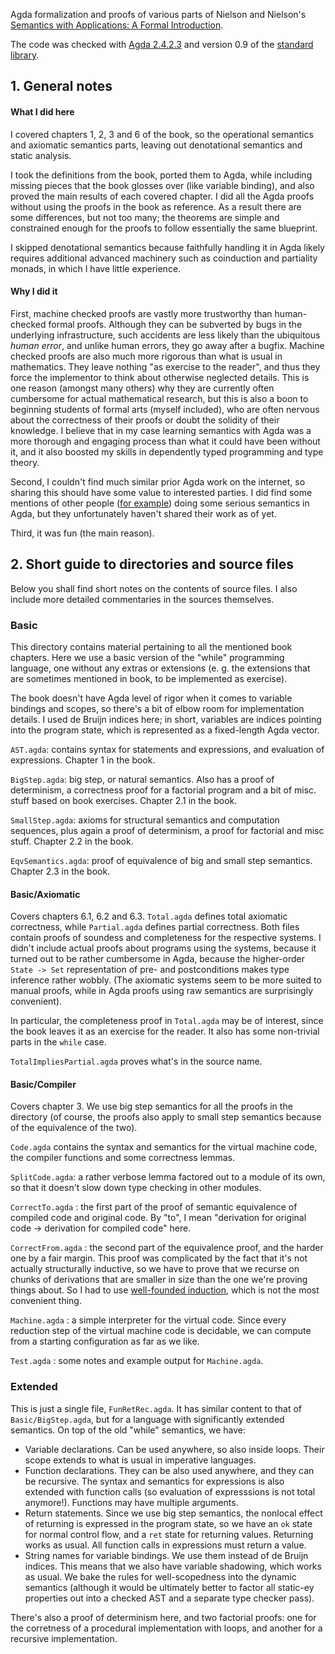 
Agda formalization and proofs of various parts of Nielson and Nielson's [Semantics with Applications: A Formal Introduction](http://www.amazon.com/Semantics-With-Applications-Introduction-Professional/dp/0471929808).

The code was checked with [Agda 2.4.2.3](https://hackage.haskell.org/package/Agda) and version 0.9 of the [standard library](https://github.com/agda/agda-stdlib/releases).

## 1. General notes

#### What I did here

I covered chapters 1, 2, 3 and 6 of the book, so the operational semantics and axiomatic semantics parts, leaving out denotational semantics and static analysis. 

I took the definitions from the book, ported them to Agda, while including missing pieces that the book glosses over (like variable binding), and also proved the main results of each covered chapter. I did all the Agda proofs without using the proofs in the book as reference. As a result there are some differences, but not too many; the theorems are simple and constrained enough for the proofs to follow essentially the same blueprint. 

I skipped denotational semantics because faithfully handling it in Agda likely requires additional advanced machinery such as coinduction and partiality monads, in which I have little experience. 

#### Why I did it

First, machine checked proofs are vastly more trustworthy than human-checked formal proofs. Although they can be subverted by bugs in the underlying infrastructure, such accidents are less likely than the ubiquitous *human error*, and unlike human errors, they go away after a bugfix. Machine checked proofs are also much more rigorous than what is usual in mathematics. They leave nothing "as exercise to the reader", and thus they force the implementor to think about otherwise neglected details. This is one reason (amongst many others) why they are currently often cumbersome for actual mathematical research, but this is also a boon to beginning students of formal arts (myself included), who are often nervous about the correctness of their proofs or doubt the solidity of their knowledge. I believe that in my case learning semantics with Agda was a more thorough and engaging process than what it could have been without it, and it also boosted my skills in dependently typed programming and type theory.

Second, I couldn't find much similar prior Agda work on the internet, so sharing this should have some value to interested parties. I did find some mentions of other people ([for example](https://github.com/liamoc?tab=repositories)) doing some serious semantics in Agda, but they unfortunately haven't shared their work as of yet. 

Third, it was fun (the main reason). 

## 2. Short guide to directories and source files

Below you shall find short notes on the contents of source files. I also include more detailed commentaries in the sources themselves. 

### Basic

This directory contains material pertaining to all the mentioned book chapters. Here we use a basic version of the "while" programming language, one without any extras or extensions (e. g. the extensions that are sometimes mentioned in book, to be implemented as exercise).

The book doesn't have Agda level of rigor when it comes to variable bindings and scopes, so there's a bit of elbow room for implementation details. I used de Bruijn indices here; in short, variables are indices pointing into the program state, which is represented as a fixed-length Agda vector.

`AST.agda`: contains syntax for statements and expressions, and evaluation of expressions. Chapter 1 in the book. 

`BigStep.agda`: big step, or natural semantics. Also has a proof of determinism, a correctness proof for a factorial program and a bit of misc. stuff based on book exercises. Chapter 2.1 in the book. 

`SmallStep.agda`: axioms for structural semantics and computation sequences, plus again a proof of determinism, a proof for factorial and misc stuff. Chapter 2.2 in the book. 

`EqvSemantics.agda`: proof of equivalence of big and small step semantics. Chapter 2.3 in the book. 

#### Basic/Axiomatic

Covers chapters 6.1, 6.2 and 6.3. `Total.agda` defines total axiomatic correctness, while `Partial.agda` defines partial correctness. Both files contain proofs of soundess and completeness for the respective systems. I didn't include actual proofs about programs using the systems, because it turned out to be rather cumbersome in Agda, because the higher-order `State -> Set` representation of pre- and postconditions makes type inference rather wobbly. (The axiomatic systems seem to be more suited to manual proofs, while in Agda proofs using raw semantics are surprisingly convenient). 

In particular, the completeness proof in `Total.agda` may be of interest, since the book leaves it as an exercise for the reader. It also has some non-trivial parts in the `while` case. 

`TotalImpliesPartial.agda` proves what's in the source name. 

#### Basic/Compiler

Covers chapter 3. We use big step semantics for all the proofs in the directory (of course, the proofs also apply to small step semantics because of the equivalence of the two). 

`Code.agda` contains the syntax and semantics for the virtual machine code, the compiler functions and some correctness lemmas. 

`SplitCode.agda`: a rather verbose lemma factored out to a module of its own, so that it doesn't slow down type checking in other modules.

`CorrectTo.agda` : the first part of the proof of semantic equivalence of compiled code and original code. By "to", I mean "derivation for original code -> derivation for compiled code" here. 

`CorrectFrom.agda` : the second part of the equivalence proof, and the harder one by a fair margin. This proof was complicated by the fact that it's not actually structurally inductive, so we have to prove that we recurse on chunks of derivations that are smaller in size than the one we're proving things about. So I had to use [well-founded induction](https://github.com/agda/agda-stdlib/blob/master/src/Induction/Nat.agda), which is not the most convenient thing. 

`Machine.agda` : a simple interpreter for the virtual code. Since every reduction step of the virtual machine code is decidable, we can compute from a starting configuration as far as we like. 

`Test.agda` : some notes and example output for `Machine.agda`. 

### Extended

This is just a single file, `FunRetRec.agda`. It has similar content to that of `Basic/BigStep.agda`, but for a language with significantly extended semantics. On top of the old "while" semantics, we have:

- Variable declarations. Can be used anywhere, so also inside loops. Their scope extends to what is usual in imperative languages.
- Function declarations. They can be also used anywhere, and they can be recursive. The syntax and semantics for expressions is also extended with function calls (so evaluation of expresssions is not total anymore!). Functions may have multiple arguments. 
- Return statements. Since we use big step semantics, the nonlocal effect of returning is expressed in the program state, so we have an `ok` state for normal control flow, and a `ret` state for returning values. Returning works as usual. All function calls in expressions must return a value. 
- String names for variable bindings. We use them instead of de Bruijn indices. This means that we also have variable shadowing, which works as usual. We bake the rules for well-scopedness into the dynamic semantics (although it would be ultimately better to factor all static-ey properties out into a checked AST and a separate type checker pass). 

There's also a proof of determinism here, and two factorial proofs: one for the corretness of a procedural implementation with loops, and another for a recursive implementation. 
